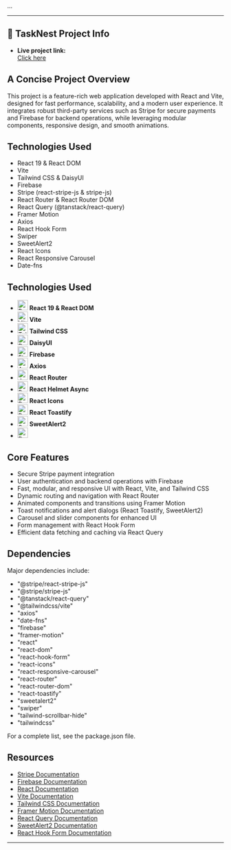 ...

---

## 📝 TaskNest Project Info

- **Live project link:**  
<a href="https://career-code-452b5.web.app">Click here</a>

## A Concise Project Overview

This project is a feature-rich web application developed with React and Vite, designed for fast performance, scalability, and a modern user experience. It integrates robust third-party services such as Stripe for secure payments and Firebase for backend operations, while leveraging modular components, responsive design, and smooth animations.

## Technologies Used

- React 19 & React DOM
- Vite
- Tailwind CSS & DaisyUI
- Firebase
- Stripe (react-stripe-js & stripe-js)
- React Router & React Router DOM
- React Query (@tanstack/react-query)
- Framer Motion
- Axios
- React Hook Form
- Swiper
- SweetAlert2
- React Icons
- React Responsive Carousel
- Date-fns

## Technologies Used

- <img src="https://cdn.jsdelivr.net/gh/devicons/devicon/icons/react/react-original.svg" alt="React" width="24"/> **React 19 & React DOM**
- <img src="https://cdn.jsdelivr.net/gh/devicons/devicon/icons/vite/vite-original.svg" alt="Vite" width="24"/> **Vite**
- <img src="https://cdn.jsdelivr.net/gh/devicons/devicon/icons/tailwindcss/tailwindcss-plain.svg" alt="Tailwind CSS" width="24"/> **Tailwind CSS**
- <img src="https://raw.githubusercontent.com/saadeghi/daisyui/main/logo-500.svg" alt="DaisyUI" width="24"/> **DaisyUI**
- <img src="https://cdn.jsdelivr.net/gh/devicons/devicon/icons/firebase/firebase-plain.svg" alt="Firebase" width="24"/> **Firebase**
- <img src="https://cdn.jsdelivr.net/gh/devicons/devicon/icons/axios/axios-plain.svg" alt="Axios" width="24"/> **Axios**
- <img src="https://cdn.jsdelivr.net/gh/devicons/devicon/icons/javascript/javascript-original.svg" alt="JavaScript" width="24"/> **React Router**
- <img src="https://img.shields.io/badge/React%20Helmet-Async-blue?logo=react" alt="React Helmet Async" width="24"/> **React Helmet Async**
- <img src="https://cdn.jsdelivr.net/npm/simple-icons@v9/icons/react.svg" alt="React Icons" width="24"/> **React Icons**
- <img src="https://img.shields.io/badge/React%20Toastify-20232A?logo=react" alt="React Toastify" width="24"/> **React Toastify**
- <img src="https://img.shields.io/badge/SweetAlert2-FF4154?logo=sweetalert2&logoColor=white" alt="SweetAlert2" width="24"/> **SweetAlert2**
- <img src="https://img.shields.io/badge/React%20Simple%20Typewriter-blueviolet?logo=react" alt="React Simple Typewriter" width="24"/>


## Core Features

- Secure Stripe payment integration
- User authentication and backend operations with Firebase
- Fast, modular, and responsive UI with React, Vite, and Tailwind CSS
- Dynamic routing and navigation with React Router
- Animated components and transitions using Framer Motion
- Toast notifications and alert dialogs (React Toastify, SweetAlert2)
- Carousel and slider components for enhanced UI
- Form management with React Hook Form
- Efficient data fetching and caching via React Query

## Dependencies

Major dependencies include:
- "@stripe/react-stripe-js"
- "@stripe/stripe-js"
- "@tanstack/react-query"
- "@tailwindcss/vite"
- "axios"
- "date-fns"
- "firebase"
- "framer-motion"
- "react"
- "react-dom"
- "react-hook-form"
- "react-icons"
- "react-responsive-carousel"
- "react-router"
- "react-router-dom"
- "react-toastify"
- "sweetalert2"
- "swiper"
- "tailwind-scrollbar-hide"
- "tailwindcss"

For a complete list, see the package.json file.

## Resources

- [Stripe Documentation](https://stripe.com/docs)
- [Firebase Documentation](https://firebase.google.com/docs)
- [React Documentation](https://react.dev/)
- [Vite Documentation](https://vitejs.dev/)
- [Tailwind CSS Documentation](https://tailwindcss.com/)
- [Framer Motion Documentation](https://www.framer.com/motion/)
- [React Query Documentation](https://tanstack.com/query/latest)
- [SweetAlert2 Documentation](https://sweetalert2.github.io/)
- [React Hook Form Documentation](https://react-hook-form.com/)


---
